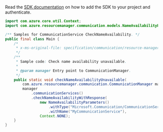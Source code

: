 Read the [SDK documentation](https://github.com/Azure/azure-sdk-for-java/blob/azure-resourcemanager-communication_1.1.0-beta.1/sdk/communication/azure-resourcemanager-communication/README.md) on how to add the SDK to your project and authenticate.

```java
import com.azure.core.util.Context;
import com.azure.resourcemanager.communication.models.NameAvailabilityParameters;

/** Samples for CommunicationService CheckNameAvailability. */
public final class Main {
    /*
     * x-ms-original-file: specification/communication/resource-manager/Microsoft.Communication/stable/2020-08-20/examples/checkNameAvailabilityUnavailable.json
     */
    /**
     * Sample code: Check name availability unavailable.
     *
     * @param manager Entry point to CommunicationManager.
     */
    public static void checkNameAvailabilityUnavailable(
        com.azure.resourcemanager.communication.CommunicationManager manager) {
        manager
            .communicationServices()
            .checkNameAvailabilityWithResponse(
                new NameAvailabilityParameters()
                    .withType("Microsoft.Communication/CommunicationServices")
                    .withName("MyCommunicationService"),
                Context.NONE);
    }
}
```
